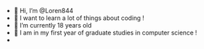 - 👋 Hi, I’m @Loren844
- 👀 I want to learn a lot of things about coding !
- 🌱 I’m currently 18 years old
- 🏫 I am in my first year of graduate studies in computer science !
- 
<!---
Loren844/Loren844 is a ✨ special ✨ repository because its `README.md` (this file) appears on your GitHub profile.
You can click the Preview link to take a look at your changes.
--->
